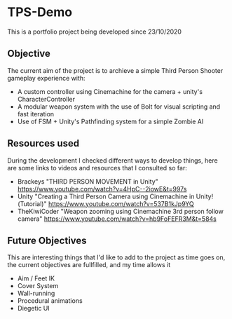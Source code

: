 # TPS-Demo

This is a portfolio project being developed since 23/10/2020

## Objective

The current aim of the project is to archieve a simple Third Person Shooter gameplay experience with:

- A custom controller using Cinemachine for the camera + unity's CharacterController
- A modular weapon system with the use of Bolt for visual scripting and fast iteration
- Use of FSM + Unity's Pathfinding system for a simple Zombie AI

## Resources used

During the development I checked different ways to develop things, here are some links to videos and resources that I consulted so far:

- Brackeys "THIRD PERSON MOVEMENT in Unity" https://www.youtube.com/watch?v=4HpC--2iowE&t=997s
- Unity "Creating a Third Person Camera using Cinemachine in Unity!(Tutorial)" https://www.youtube.com/watch?v=537B1kJp9YQ
- TheKiwiCoder "Weapon zooming using Cinemachine 3rd person follow camera" https://www.youtube.com/watch?v=hb9FoFEFR3M&t=584s

## Future Objectives

This are interesting things that I'd like to add to the project as time goes on, the current objectives are fullfilled, and my time allows it

- Aim / Feet IK
- Cover System
- Wall-running
- Procedural animations
- Diegetic UI

